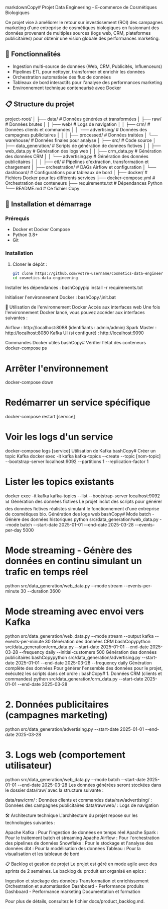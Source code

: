 markdownCopy# Projet Data Engineering - E-commerce de Cosmétiques Biologiques

Ce projet vise à améliorer le retour sur investissement (ROI) des campagnes marketing d'une entreprise de cosmétiques biologiques en fusionnant des données provenant de multiples sources (logs web, CRM, plateformes publicitaires) pour obtenir une vision globale des performances marketing.

## 🌟 Fonctionnalités

- Ingestion multi-source de données (Web, CRM, Publicités, Influenceurs)
- Pipelines ETL pour nettoyer, transformer et enrichir les données
- Orchestration automatisée des flux de données
- Tableaux de bord interactifs pour l'analyse des performances marketing
- Environnement technique conteneurisé avec Docker

## 📋 Structure du projet
project-root/
│
├── data/                      # Données générées et transformées
│   ├── raw/                   # Données brutes
│   │   ├── web/               # Logs de navigation
│   │   ├── crm/               # Données clients et commandes
│   │   └── advertising/       # Données des campagnes publicitaires
│   │
│   ├── processed/             # Données traitées
│   └── warehouse/             # Données finales pour analyse
│
├── src/                       # Code source
│   ├── data_generation/       # Scripts de génération de données fictives
│   │   ├── web_data.py        # Génération des logs web
│   │   ├── crm_data.py        # Génération des données CRM
│   │   └── advertising.py     # Génération des données publicitaires
│   │
│   ├── etl/                   # Pipelines d'extraction, transformation et chargement
│   ├── orchestration/         # DAGs Airflow et configuration
│   └── dashboard/             # Configurations pour tableaux de bord
│
├── docker/                    # Fichiers Docker pour les différents services
├── docker-compose.yml         # Orchestration des conteneurs
├── requirements.txt           # Dépendances Python
└── README.md                  # Ce fichier
Copy
## 🚀 Installation et démarrage

### Prérequis

- Docker et Docker Compose
- Python 3.8+
- Git

### Installation

1. Cloner le dépôt :
   ```bash
   git clone https://github.com/votre-username/cosmetics-data-engineering.git
   cd cosmetics-data-engineering

Installer les dépendances :
bashCopypip install -r requirements.txt

Initialiser l'environnement Docker :
bashCopy.\init.bat


🐳 Utilisation de l'environnement Docker
Accès aux interfaces web
Une fois l'environnement Docker lancé, vous pouvez accéder aux interfaces suivantes :

Airflow : http://localhost:8088 (identifiants : admin/admin)
Spark Master : http://localhost:8080
Kafka UI (si configuré) : http://localhost:9090

Commandes Docker utiles
bashCopy# Vérifier l'état des conteneurs
docker-compose ps

# Arrêter l'environnement
docker-compose down

# Redémarrer un service spécifique
docker-compose restart [service]

# Voir les logs d'un service
docker-compose logs [service]
Utilisation de Kafka
bashCopy# Créer un topic Kafka
docker exec -it kafka kafka-topics --create --topic [nom-topic] --bootstrap-server localhost:9092 --partitions 1 --replication-factor 1

# Lister les topics existants
docker exec -it kafka kafka-topics --list --bootstrap-server localhost:9092
📊 Génération des données fictives
Le projet inclut des scripts pour générer des données fictives réalistes simulant le fonctionnement d'une entreprise de cosmétiques bio.
Génération des logs web
bashCopy# Mode batch - Génère des données historiques
python src/data_generation/web_data.py --mode batch --start-date 2025-01-01 --end-date 2025-03-28 --events-per-day 5000

# Mode streaming - Génère des données en continu simulant un trafic en temps réel
python src/data_generation/web_data.py --mode stream --events-per-minute 30 --duration 3600

# Mode streaming avec envoi vers Kafka
python src/data_generation/web_data.py --mode stream --output kafka --events-per-minute 30
Génération des données CRM
bashCopypython src/data_generation/crm_data.py --start-date 2025-01-01 --end-date 2025-03-28 --frequency daily --initial-customers 500
Génération des données publicitaires
bashCopypython src/data_generation/advertising.py --start-date 2025-01-01 --end-date 2025-03-28 --frequency daily
Génération complète des données
Pour générer l'ensemble des données pour le projet, exécutez les scripts dans cet ordre :
bashCopy# 1. Données CRM (clients et commandes)
python src/data_generation/crm_data.py --start-date 2025-01-01 --end-date 2025-03-28

# 2. Données publicitaires (campagnes marketing)
python src/data_generation/advertising.py --start-date 2025-01-01 --end-date 2025-03-28

# 3. Logs web (comportement utilisateur)
python src/data_generation/web_data.py --mode batch --start-date 2025-01-01 --end-date 2025-03-28
Les données générées seront stockées dans le dossier data/raw/ avec la structure suivante :

data/raw/crm/ : Données clients et commandes
data/raw/advertising/ : Données des campagnes publicitaires
data/raw/web/ : Logs de navigation

🛠️ Architecture technique
L'architecture du projet repose sur les technologies suivantes :

Apache Kafka : Pour l'ingestion de données en temps réel
Apache Spark : Pour le traitement batch et streaming
Apache Airflow : Pour l'orchestration des pipelines de données
Snowflake : Pour le stockage et l'analyse des données
dbt : Pour la modélisation des données
Tableau : Pour la visualisation et les tableaux de bord

📋 Backlog et gestion de projet
Le projet est géré en mode agile avec des sprints de 2 semaines. Le backlog du produit est organisé en epics :

Ingestion et stockage des données
Transformation et enrichissement
Orchestration et automatisation
Dashboard - Performance produits
Dashboard - Performance marketing
Documentation et formation

Pour plus de détails, consultez le fichier docs/product_backlog.md.